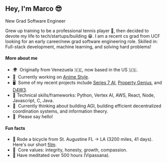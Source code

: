<!--
**mspilimbergo/mspilimbergo** is a ✨ _special_ ✨ repository because its `README.md` (this file) appears on your GitHub profile.

Here are some ideas to get you started:

- 🔭 I’m currently working on ...
- 🌱 I’m currently learning ...
- 👯 I’m looking to collaborate on ...
- 🤔 I’m looking for help with ...
- 💬 Ask me about ...
- 📫 How to reach me: ...
- 😄 Pronouns: ...
- ⚡ Fun fact: ...
Hey there![](https://user-images.githubusercontent.com/18350557/176309783-0785949b-9127-417c-8b55-ab5a4333674e.gif)My name is Marco 😎
=============================================================================================================================
-->

Hey, I'm Marco 😎
--------------------------
New Grad Software Engineer

Grew up training to be a professional tennis player 🎾, then decided to devote my life to tech/startups/building 😁. I am a recent cs grad from UCF looking for an early career/new grad software engineering role. 
Skilled in: Full-stack development, machine learning, and solving hard problems!

#### More about me
*   🌍  Originally from Venezuela 🇻🇪, now based in the US 🇺🇸.
*   🌸  Currently working on [Anime Style](http://anime.style). 
*   🖥️  Some of my recent projects include [Series 7 AI](https://series7-ai.vercel.app), [Property Genius](https://property-genius.vercel.app/), and [D4W3](https://d4w3.vercel.app/).
*   🎯  Technical skills/frameworks: Python, Vertex AI, AWS, React, Node, Javascript, C, Java. 
*   🧠  Currently thinking about building AGI, building efficient decentralized coordination systems, and information theory. 
*   🤝  Please say hello!

#### Fun facts
*   🚴  Rode a bicycle from St. Augustine FL -> LA (3200 miles, 41 days). Here's our short [film](https://www.youtube.com/watch?v=HmiRs2TBF4w).
*   🤝  Core values: integrity, honesty, growth, compassion.
*   🧘  Have meditated over 500 hours (Vipassana). 
